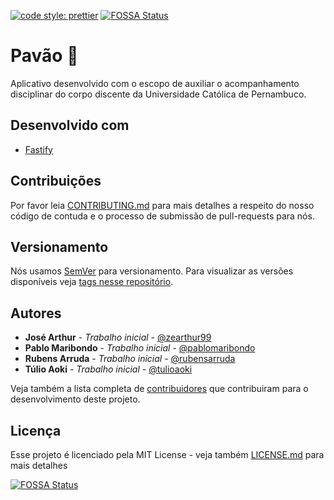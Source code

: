 [![code style: prettier](https://img.shields.io/badge/code_style-prettier-ff69b4.svg?style=flat-round)](https://github.com/prettier/prettier)
[![FOSSA Status](https://app.fossa.com/api/projects/git%2Bgithub.com%2Fpablomaribondo%2Fpavao-server.svg?type=shield)](https://app.fossa.com/projects/git%2Bgithub.com%2Fpablomaribondo%2Fpavao-server?ref=badge_shield)

# Pavão 🦚

Aplicativo desenvolvido com o escopo de auxiliar o acompanhamento disciplinar do corpo discente da Universidade Católica de Pernambuco. 

## Desenvolvido com

* [Fastify](https://www.fastify.io/)

## Contribuições

Por favor leia [CONTRIBUTING.md](CONTRIBUTING.md) para mais detalhes a respeito do nosso código de contuda e o processo de submissão de pull-requests para nós.

## Versionamento

Nós usamos [SemVer](http://semver.org/) para versionamento. Para visualizar as versões disponíveis veja [tags nesse repositório](https://github.com/pablomaribondo/pavao-server/tags). 

## Autores

* **José Arthur** - *Trabalho inicial* - [@zearthur99](https://github.com/zearthur99)
* **Pablo Maribondo** - *Trabalho inicial* - [@pablomaribondo](https://github.com/pablomaribondo)
* **Rubens Arruda** - *Trabalho inicial* - [@rubensarruda](https://github.com/rubensarruda)
* **Túlio Aoki** - *Trabalho inicial* - [@tulioaoki](https://github.com/tulioaoki)

Veja também a lista completa de [contribuidores](https://github.com/pablomaribondo/pavao-server/contributors) que contribuiram para o desenvolvimento deste projeto.

## Licença

Esse projeto é licenciado pela MIT License - veja também [LICENSE.md](LICENSE.md) para mais detalhes

[![FOSSA Status](https://app.fossa.com/api/projects/git%2Bgithub.com%2Fpablomaribondo%2Fpavao-server.svg?type=large)](https://app.fossa.com/projects/git%2Bgithub.com%2Fpablomaribondo%2Fpavao-server?ref=badge_large)
